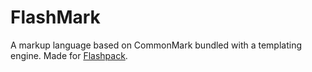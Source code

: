 # FlashMark

A markup language based on CommonMark bundled with a templating engine. Made for [Flashpack](https://github.com/Cabidge/flashpack).

